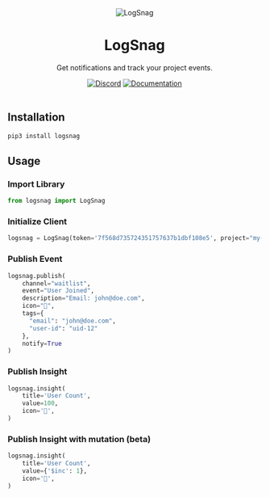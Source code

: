 <div align="center">
	<img src="https://logsnag.com/og-image.png" alt="LogSnag"/>
	<br>
    <h1>LogSnag</h1>
	<p>Get notifications and track your project events.</p>
	<a href="https://discord.gg/dY3pRxgWua"><img src="https://img.shields.io/discord/922560704454750245?color=%237289DA&label=Discord" alt="Discord"></a>
	<a href="https://docs.logsnag.com"><img src="https://img.shields.io/badge/Docs-LogSnag" alt="Documentation"></a>
	<br>
	<br>
</div>


## Installation

```sh
pip3 install logsnag
```

## Usage

### Import Library

```python
from logsnag import LogSnag
```

### Initialize Client

```python
logsnag = LogSnag(token='7f568d735724351757637b1dbf108e5', project="my-saas")
```

### Publish Event

```python
logsnag.publish(
    channel="waitlist",
    event="User Joined",
    description="Email: john@doe.com",
    icon="🎉",
    tags={
      "email": "john@doe.com",
      "user-id": "uid-12"  
    },
    notify=True
)
```

### Publish Insight

```python
logsnag.insight(
    title='User Count',
    value=100,
    icon='👨',
)
```

### Publish Insight with mutation (beta)

```python
logsnag.insight(
    title='User Count',
    value={'$inc': 1},
    icon='👨',
)
```